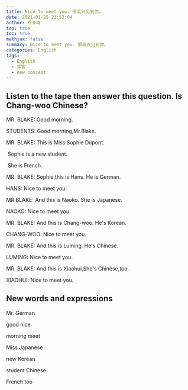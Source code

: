 ```yaml
---
title: Nice to meet you. 很高兴见到你。
date: 2021-01-25 23:52:04
author: 乔亚峰
top: true
toc: true
mathjax: false
summary: Nice to meet you. 很高兴见到你。
categories: English
tags:
  - English
  - 博客
  - new concept
---
```




## Listen to the tape then answer this question. Is Chang-woo Chinese?

MR. BLAKE: Good morning.

STUDENTS: Good morning,Mr.Blake.

 MR. BLAKE:  This is Miss Sophie Dupont.

​						Sophie is a new student.

​						She is French.

MR. BLAKE:  Sophie,this is Hans. He is German.

HANS: Nice to meet you.

MR.BLAKE: And this is Naoko. She is Japanese.

NAOKO: Nice to meet you.

MR. BLAKE: And this is Chang-woo. He's Korean.

CHANG-WOO: Nice to meet you.

MR. BLAKE: And this is Luming. He's Chinese.

LUMING: Nice to meet you.

MR. BLAKE: And this is Xiaohui,She's Chinese,too.

XIAOHUI: Nice to meet you.



## New words and expressions

Mr. 	German

good	nice

morning	meet

Miss	Japanese

new	Korean

student Chinese

French	too